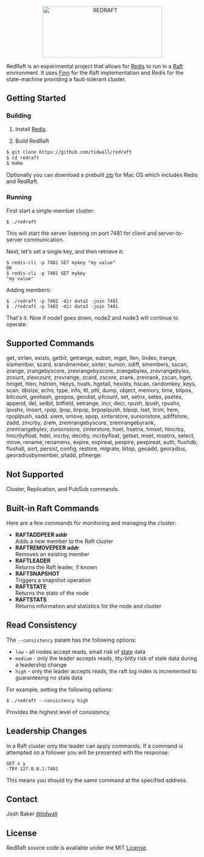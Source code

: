 <p align="center">
<img 
    src="logo.png" 
    width="314" height="135" border="0" alt="REDRAFT">

</p>

RedRaft is an experimental project that allows for [Redis](http://redis.io) to run in a [Raft](https://raft.github.io/) environment. It uses [Finn](https://github.com/tidwall/finn) for the Raft implementation and Redis for the state-machine providing a fault-tolerant cluster. 

Getting Started
---------------

### Building

1. Install [Redis](http://redis.io/download).

2. Build RedRaft

```sh
$ git clone https://github.com/tidwall/redraft
$ cd redraft
$ make
```

Optionally you can download a prebuilt [zip](https://github.com/tidwall/redraft/releases/download/demo/redraft-demo-darwin-amd64.zip) for Mac OS which includes Redis and RedRaft.

### Running

First start a single-member cluster:
```
$ ./redraft
```

This will start the server listening on port 7481 for client and server-to-server communication.

Next, let's set a single key, and then retrieve it:

```
$ redis-cli -p 7481 SET mykey "my value"
OK
$ redis-cli -p 7481 GET mykey
"my value"
```

Adding members:
```
$ ./redraft -p 7482 -dir data2 -join 7481
$ ./redraft -p 7483 -dir data3 -join 7481
```

That's it. Now if node1 goes down, node2 and node3 will continue to operate.


Supported Commands
------------------
get, strlen, exists, getbit, getrange, substr, mget,
llen, lindex, lrange, sismember, scard, srandmember,
sinter, sunion, sdiff, smembers, sscan, zrange,
zrangebyscore, zrevrangebyscore, zrangebylex, zrevrangebylex,
zcount, zlexcount, zrevrange, zcard, zscore, zrank,
zrevrank, zscan, hget, hmget, hlen, hstrlen, hkeys,
hvals, hgetall, hexists, hscan, randomkey, keys, scan,
dbsize, echo, type, info, ttl, pttl, dump, object,
memory, time, bitpos, bitcount, geohash, geopos, geodist,
pfcount, set, setnx, setex, psetex, append, del, setbit,
bitfield, setrange, incr, decr, rpush, lpush, rpushx,
lpushx, linsert, rpop, lpop, brpop, brpoplpush, blpop,
lset, ltrim, lrem, rpoplpush, sadd, srem, smove, spop,
sinterstore, sunionstore, sdiffstore, zadd, zincrby, zrem,
zremrangebyscore, zremrangebyrank, zremrangebylex, zunionstore,
zinterstore, hset, hsetnx, hmset, hincrby, hincrbyfloat,
hdel, incrby, decrby, incrbyfloat, getset, mset, msetnx,
select, move, rename, renamenx, expire, expireat, pexpire,
pexpireat, auth, flushdb, flushall, sort, persist, config,
restore, migrate, bitop, geoadd, georadius,
georadiusbymember, pfadd, pfmerge:

Not Supported
-------------
Cluster, Replication, and PubSub commands.

Built-in Raft Commands
----------------------
Here are a few commands for monitoring and managing the cluster:

- **RAFTADDPEER addr**  
Adds a new member to the Raft cluster
- **RAFTREMOVEPEER addr**  
Removes an existing member
- **RAFTLEADER**  
Returns the Raft leader, if known
- **RAFTSNAPSHOT**  
Triggers a snapshot operation
- **RAFTSTATE**  
Returns the state of the node
- **RAFTSTATS**  
Returns information and statistics for the node and cluster

Read Consistency
----------------

The `--consistency` param has the following options:

- `low` - all nodes accept reads, small risk of [stale](http://stackoverflow.com/questions/1563319/what-is-stale-state) data
- `medium` - only the leader accepts reads, itty-bitty risk of stale data during a leadership change
- `high` - only the leader accepts reads, the raft log index is incremented to guaranteeing no stale data

For example, setting the following options:

```
$ ./redraft --consistency high
```

Provides the highest level of consistency.

Leadership Changes
------------------

In a Raft cluster only the leader can apply commands. If a command is attempted on a follower you will be presented with the response:

```
SET x y
-TRY 127.0.0.1:7481
```

This means you should try the same command at the specified address.

Contact
-------
Josh Baker [@tidwall](http://twitter.com/tidwall)

License
-------
RedRaft source code is available under the MIT [License](/LICENSE).
